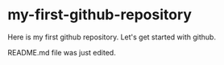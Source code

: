 # my-first-github-repository
Here is my first github repository. Let's get started with github.

README.md file was just edited.
